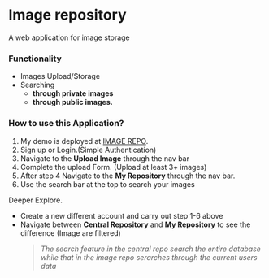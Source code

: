 # Image repository

A web application for image storage

### Functionality
- Images Upload/Storage 
- Searching 
    - **through private images**
    - **through public images.**


### How to use this Application?

1. My demo is deployed at [IMAGE REPO](https://imagerepositoryapp.herokuapp.com). 
2. Sign up or Login.(Simple Authentication)
3. Navigate to the **Upload Image** through the nav bar
4. Complete the upload Form. (Upload at least 3+ images)
5. After step 4 Navigate to the **My Repository** through the nav bar.
6. Use the search bar at the top to search your images

Deeper Explore.
- Create a new different account and carry out step 1-6 above
- Navigate between **Central Repository** and **My Repository** to see the difference (Image are filtered)
    > *The search feature in the central repo search the entire database while that in the image repo serarches through the current users data*

